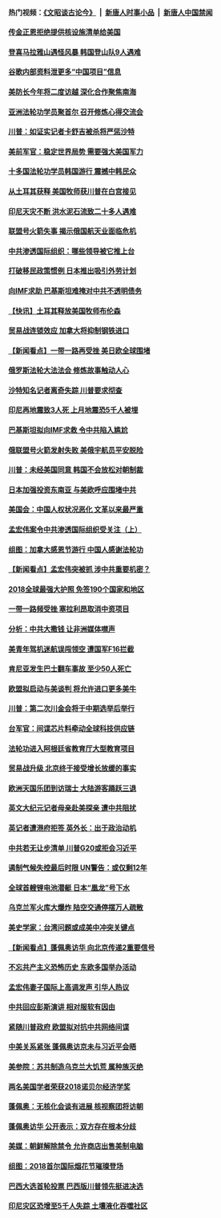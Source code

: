 #### 热门视频：[《文昭谈古论今》](https://github.com/gfw-breaker/wenzhao/blob/master/README.md?t=10151128) &nbsp;|&nbsp; [新唐人时事小品](https://github.com/gfw-breaker/ntdtv-comedy/blob/master/README.md?t=10151128) &nbsp;|&nbsp; [新唐人中国禁闻](https://github.com/gfw-breaker/ntdtv-news/blob/master/README.md?t=10151128)

#### [传金正恩拒绝提供核设施清单给美国](../pages/nsc418/n10784510.md?t=10151128) 

#### [登喜马拉雅山遇怪风暴 韩国登山队9人遇难](../pages/nsc418/n10784286.md?t=10151128) 

#### [谷歌内部资料泄更多“中国项目”信息](../pages/nsc418/n10783142.md?t=10151128) 

#### [美防长今年将二度访越 深化合作聚焦南海](../pages/nsc418/n10783067.md?t=10151128) 

#### [亚洲法轮功学员聚首尔 召开修炼心得交流会](../pages/nsc418/n10780294.md?t=10151128) 

#### [川普：如证实记者卡舒吉被杀将严惩沙特](../pages/nsc418/n10782611.md?t=10151128) 

#### [美前军官：稳定世界局势 需要强大美国军力](../pages/nsc418/n10781975.md?t=10151128) 

#### [十多国法轮功学员韩国游行 震撼中韩民众](../pages/nsc418/n10781244.md?t=10151128) 

#### [从土耳其获释 美国牧师获川普在白宫接见](../pages/nsc418/n10781786.md?t=10151128) 

#### [印尼天灾不断 洪水泥石流致二十多人遇难](../pages/nsc418/n10781733.md?t=10151128) 

#### [联盟号火箭失事 揭示俄国航天业面临危机](../pages/nsc418/n10781049.md?t=10151128) 

#### [中共渗透国际组织：哪些领导被它推上台](../pages/nsc418/n10780076.md?t=10151128) 

#### [打破移民政策惯例 日本推出吸引外劳计划](../pages/nsc418/n10780027.md?t=10151128) 

#### [向IMF求助 巴基斯坦难掩对中共不透明债务](../pages/nsc418/n10779334.md?t=10151128) 

#### [【快讯】土耳其释放美国牧师布伦森](../pages/nsc418/n10779530.md?t=10151128) 

#### [贸易战连锁效应 加拿大将抑制钢铁进口](../pages/nsc418/n10778999.md?t=10151128) 

#### [【新闻看点】一带一路再受挫 美日欧全球围堵](../pages/nsc418/n10777284.md?t=10151128) 

#### [俄罗斯法轮大法法会 修炼故事触动人心](../pages/nsc418/n10777123.md?t=10151128) 

#### [沙特知名记者离奇失踪 川普要求彻查](../pages/nsc418/n10777290.md?t=10151128) 

#### [印尼再地震致3人死 上月地震恐5千人被埋](../pages/nsc418/n10776842.md?t=10151128) 

#### [巴基斯坦拟向IMF求救 令中共陷入尴尬](../pages/nsc418/n10775275.md?t=10151128) 

#### [俄联盟号火箭发射失败 美俄宇航员平安脱险](../pages/nsc418/n10776805.md?t=10151128) 

#### [川普：未经美国同意 韩国不会放松对朝制裁](../pages/nsc418/n10776516.md?t=10151128) 

#### [日本加强投资东南亚 与美欧呼应围堵中共](../pages/nsc418/n10776420.md?t=10151128) 

#### [美国会：中国人权状况恶化 文革以来最严重](../pages/nsc418/n10775405.md?t=10151128) 

#### [孟宏伟案令中共渗透国际组织受关注（上）](../pages/nsc418/n10773407.md?t=10151128) 

#### [组图：加拿大感恩节游行 中国人感谢法轮功](../pages/nsc418/n10774602.md?t=10151128) 

#### [【新闻看点】孟宏伟突被抓 涉中共重要机密？](../pages/nsc418/n10774768.md?t=10151128) 

#### [2018全球最强大护照 免签190个国家和地区](../pages/nsc418/n10774785.md?t=10151128) 

#### [一带一路频受挫 塞拉利昂取消中资项目](../pages/nsc418/n10774667.md?t=10151128) 

#### [分析：中共大撒钱 让非洲媒体噤声](../pages/nsc418/n10772349.md?t=10151128) 

#### [美青年驾机迷航误闯领空 遭国军F16拦截](../pages/nsc418/n10774153.md?t=10151128) 

#### [肯尼亚发生巴士翻车事故 至少50人死亡](../pages/nsc418/n10774150.md?t=10151128) 

#### [欧盟拟启动与美谈判 将允许进口更多美牛](../pages/nsc418/n10773644.md?t=10151128) 

#### [川普：第二次川金会将于中期选举后举行](../pages/nsc418/n10773708.md?t=10151128) 

#### [台军官：间谍芯片料牵动全球科技供应链](../pages/nsc418/n10772822.md?t=10151128) 

#### [法轮功进入阿根廷省教育厅大型教育项目](../pages/nsc418/n10772186.md?t=10151128) 

#### [贸易战升级 北京终于接受增长放缓的事实](../pages/nsc418/n10772868.md?t=10151128) 

#### [欧洲天国乐团到访瑞士 大陆游客踊跃三退](../pages/nsc418/n10772672.md?t=10151128) 

#### [英文大纪元记者母亲赴美探亲 遭中共阻扰](../pages/nsc418/n10772575.md?t=10151128) 

#### [英记者遭港府拒签 英外长：出于政治动机](../pages/nsc418/n10772603.md?t=10151128) 

#### [中共若无让步清单 川普G20或拒会习近平](../pages/nsc418/n10771813.md?t=10151128) 

#### [遏制气候失控最后时限 UN警告：或仅剩12年](../pages/nsc418/n10771411.md?t=10151128) 

#### [全球首艘锂电池潜艇 日本“凰龙”号下水](../pages/nsc418/n10771671.md?t=10151128) 

#### [乌克兰军火库大爆炸 陆空交通停摆万人疏散](../pages/nsc418/n10771658.md?t=10151128) 

#### [美史学家：台湾问题或成美中冲突关键点](../pages/nsc418/n10771318.md?t=10151128) 

#### [【新闻看点】蓬佩奥访华 向北京传递2重要信号](../pages/nsc418/n10770311.md?t=10151128) 

#### [不忘共产主义恐怖历史 东欧多国举办活动](../pages/nsc418/n10770391.md?t=10151128) 

#### [孟宏伟妻子国际上高调发声 引华人热议](../pages/nsc418/n10770153.md?t=10151128) 

#### [中共回应彭斯演讲 相对服软有因由](../pages/nsc418/n10770070.md?t=10151128) 

#### [紧随川普政府 欧盟拟对抗中共网络间谍](../pages/nsc418/n10770155.md?t=10151128) 

#### [中美关系紧张 蓬佩奥访京未与习近平会晤](../pages/nsc418/n10770076.md?t=10151128) 

#### [美参院：苏共制造乌克兰大饥荒 属种族灭绝](../pages/nsc418/n10769945.md?t=10151128) 

#### [两名美国学者荣获2018诺贝尔经济学奖](../pages/nsc418/n10768693.md?t=10151128) 

#### [蓬佩奥：无核化会谈有进展 核视察团将访朝](../pages/nsc418/n10768194.md?t=10151128) 

#### [蓬佩奥访华 公开表示：双方存在根本分歧](../pages/nsc418/n10768365.md?t=10151128) 

#### [美媒：朝鲜解除禁令 允许商店出售美制电脑](../pages/nsc418/n10768025.md?t=10151128) 

#### [组图：2018首尔国际烟花节璀璨登场](../pages/nsc418/n10767652.md?t=10151128) 

#### [巴西大选首轮投票 巴西版川普领先挺进决选](../pages/nsc418/n10767437.md?t=10151128) 

#### [印尼灾区恐增至5千人失踪 土壤液化吞噬社区](../pages/nsc418/n10767209.md?t=10151128) 

